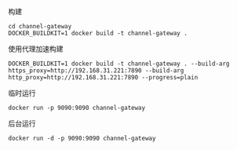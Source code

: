 
构建
```shell
cd channel-gateway
DOCKER_BUILDKIT=1 docker build -t channel-gateway .
```

使用代理加速构建
```shell
DOCKER_BUILDKIT=1 docker build -t channel-gateway . --build-arg https_proxy=http://192.168.31.221:7890 --build-arg http_proxy=http://192.168.31.221:7890 --progress=plain
```

临时运行
```shell
docker run -p 9090:9090 channel-gateway
```

后台运行
```shell
docker run -d -p 9090:9090 channel-gateway
```